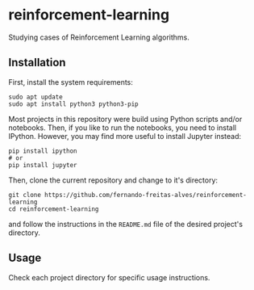 # reinforcement-learning
Studying cases of Reinforcement Learning algorithms.

## Installation
First, install the system requirements:
```
sudo apt update
sudo apt install python3 python3-pip
```
Most projects in this repository were build using Python scripts and/or notebooks. Then, if you like to run the notebooks, you need to install IPython. However, you may find more useful to install Jupyter instead:
```
pip install ipython
# or
pip install jupyter
```
Then, clone the current repository and change to it's directory:
```
git clone https://github.com/fernando-freitas-alves/reinforcement-learning
cd reinforcement-learning
```
and follow the instructions in the `README.md` file of the desired project's directory.

## Usage
Check each project directory for specific usage instructions.
